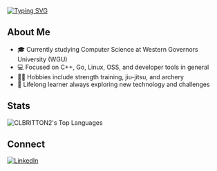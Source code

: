 <a href="https://git.io/typing-svg"><img src="https://readme-typing-svg.herokuapp.com?font=JetBrains+Mono&weight=500&size=25&duration=3000&pause=3000&color=4285F4&vCenter=true&width=300&lines=Hi%2C+I'm+Chris." alt="Typing SVG" /></a>

## About Me
- 🎓 Currently studying Computer Science at Western Governors University (WGU)
- 💻 Focused on C++, Go, Linux, OSS, and developer tools in general
- 🏋️‍♂️ Hobbies include strength training, jiu-jitsu, and archery
- 🌟 Lifelong learner always exploring new technology and challenges

## Stats
<!--- bulky book and jiujitsu tracker demolish stats with CSS and don't accurately represent what I work on these days so they're excluded -->
<img alt="CLBRITTON2's Top Languages" src="https://github-readme-stats-blue-omega-39.vercel.app/api/top-langs/?username=CLBRITTON2&layout=compact&langs_count=8&hide_border=false&theme=rose_pine&size_weight=0.5&count_weight=0.5&include_all_commits=true&custom_title=Languages%20Used%20&exclude_repo=BulkyBook,JiuJitsuTracker"/>

## Connect
[![LinkedIn](https://img.shields.io/badge/LinkedIn-0077B5?style=for-the-badge&logo=linkedin&logoColor=white)](https://www.linkedin.com/in/christopher-britton/)
